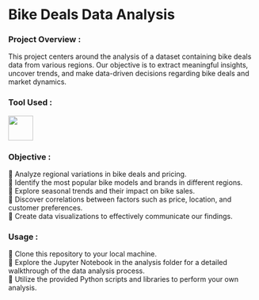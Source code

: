 # Bike Deals Data Analysis

### Project Overview :
This project centers around the analysis of a dataset containing bike deals data from various regions. Our objective is to extract meaningful insights, uncover trends, and make data-driven decisions regarding bike deals and market dynamics.

### Tool Used :
<img src="https://camo.githubusercontent.com/d9487dfc1c25b9f5cd9ca8b19fca991d505306239ce9c598d4b6fd165ed9265f/68747470733a2f2f696d672e69636f6e73382e636f6d2f636f6c6f722f3531322f6d6963726f736f66742d657863656c2d323031392d2d76312e706e67" data-canonical-src="https://camo.githubusercontent.com/d9487dfc1c25b9f5cd9ca8b19fca991d505306239ce9c598d4b6fd165ed9265f/68747470733a2f2f696d672e69636f6e73382e636f6d2f636f6c6f722f3531322f6d6963726f736f66742d657863656c2d323031392d2d76312e706e67" width="50" height="50" />

### Objective :
:large_blue_diamond: Analyze regional variations in bike deals and pricing.<br>
:large_blue_diamond: Identify the most popular bike models and brands in different regions.<br>
:large_blue_diamond: Explore seasonal trends and their impact on bike sales.<br>
:large_blue_diamond: Discover correlations between factors such as price, location, and customer preferences.<br>
:large_blue_diamond: Create data visualizations to effectively communicate our findings.<br>

### Usage :
:small_orange_diamond: Clone this repository to your local machine.<br>
:small_orange_diamond: Explore the Jupyter Notebook in the analysis folder for a detailed walkthrough of the data analysis process.<br>
:small_orange_diamond:  Utilize the provided Python scripts and libraries to perform your own analysis.<br>




